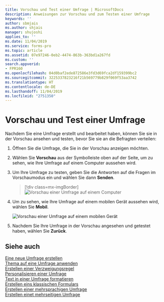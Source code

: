 ```yaml
---
title: Vorschau und Test einer Umfrage | MicrosoftDocs
description: Anweisungen zur Vorschau und zum Testen einer Umfrage
keywords: ''
author: sbmjais
ms.author: shjais
manager: shujoshi
applies_to: ''
ms.date: 11/04/2019
ms.service: forms-pro
ms.topic: article
ms.assetid: 07e97246-0eb2-4474-863b-363bd1a267fd
ms.custom: ''
search.appverid:
- FPR160
ms.openlocfilehash: 04d0baf2ede872586e3fd3d69fca2df159399bc2
ms.sourcegitcommit: 3225337823216f21b569779b829f069f53aa3742
ms.translationtype: HT
ms.contentlocale: de-DE
ms.lasthandoff: 11/04/2019
ms.locfileid: "2751350"
---
```

# <a name="preview-and-test-a-survey"></a>Vorschau und Test einer Umfrage

Nachdem Sie eine Umfrage erstellt und bearbeitet haben, können Sie sie in der Vorschau ansehen und testen, bevor Sie sie an die Befragten verteilen:

1.  Öffnen Sie die Umfrage, die Sie in der Vorschau anzeigen möchten.

2.  Wählen Sie **Vorschau** aus der Symbolleiste oben auf der Seite, um zu sehen, wie Ihre Umfrage auf einem Computer aussehen wird.

3.  Um Ihre Umfrage zu testen, geben Sie die Antworten auf die Fragen im Vorschaumodus ein und wählen Sie dann **Senden**.

    > [!div class=mx-imgBorder]
    > ![Vorschau einer Umfrage auf einem Computer ](media/preview-survey-computer.png "Vorschau einer Umfrage auf einem Computer")

4.  Um zu sehen, wie Ihre Umfrage auf einem mobilen Gerät aussehen wird, wählen Sie **Mobil**.

    ![Vorschau einer Umfrage auf einem mobilen Gerät ](media/preview-survey-mobile.png "Vorschau einer Umfrage auf einem mobilen Gerät")

5.  Nachdem Sie Ihre Umfrage in der Vorschau angesehen und getestet haben, wählen Sie **Zurück**.

## <a name="see-also"></a>Siehe auch

[Eine neue Umfrage erstellen](create-new-survey.md)<br>
[Thema auf eine Umfrage anwenden](apply-theme.md)<br>
[Erstellen einer Verzweigungsregel](create-branching-rule.md)<br>
[Personalisieren einer Umfrage](personalize-survey.md)<br>
[Text in einer Umfrage formatieren](survey-text-format.md)<br>
[Erstellen eins klassischen Formulars](create-classic-form.md)<br>
[Erstellen einer mehrsprachigen Umfrage](create-multilingual-survey.md)<br>
[Erstellen einet mehrseitigen Umfrage](create-multipage-survey.md)
